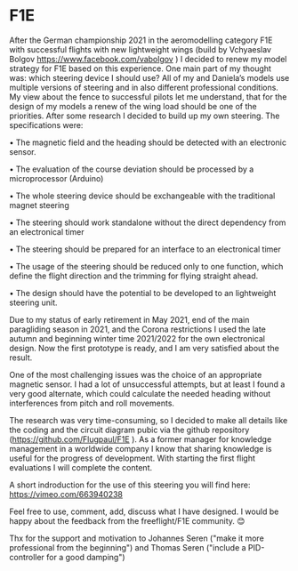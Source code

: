 # F1E
After the German championship 2021 in the aeromodelling category F1E with successful flights with new lightweight wings (build by Vchyaeslav Bolgov https://www.facebook.com/vabolgov ) I decided to renew my model strategy for F1E based on this experience. 
One main part of my thought was: which steering device I should use? All of my and Daniela’s models use multiple versions of steering and in also different professional conditions. My view about the fence to successful pilots let me understand, that for the design of my models a renew of the wing load should be one of the priorities. 
After some research I decided to build up my own steering.  The specifications were: 

•	The magnetic field and the heading should be detected with an electronic sensor.

•	The evaluation of the course deviation should be processed by a microprocessor (Arduino)

•	The whole steering device should be exchangeable with the traditional magnet	steering

•	The steering should work standalone without the direct dependency from an electronical timer

•	The steering should be prepared for an interface to an electronical timer

•	The usage of the steering should be reduced only to one function, which define the flight direction and the trimming for flying straight ahead.

• The design should have the potential to be developed to an lightweight steering unit.

Due to my status of early retirement in May 2021, end of the main paragliding season in 2021, and the Corona restrictions I used the late autumn and beginning winter time 2021/2022 for the own electronical design. Now the first prototype is ready, and I am very satisfied about the result. 

One of the most challenging issues was the choice of an appropriate magnetic sensor. I had a lot of unsuccessful attempts, but at least I found a very good alternate, which could calculate the needed heading without interferences from pitch and roll movements. 

The research was very time-consuming, so I decided to make all details like the coding and the circuit diagram pubic via the github repository (https://github.com/Flugpaul/F1E ). As a former manager for knowledge management in a worldwide company I know that sharing knowledge is useful for the progress of development.  With starting the first flight evaluations I will complete the content. 

A short indroduction for the use of this steering you will find here: https://vimeo.com/663940238 

Feel free to use, comment, add, discuss what I have designed. I would be happy about the feedback from the freeflight/F1E community. 😊 

Thx for the support and motivation to Johannes Seren ("make it more professional from the beginning") and Thomas Seren ("include a PID-controller for a good damping")
